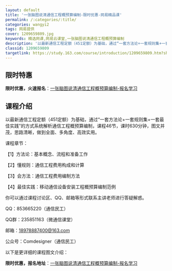 ```yaml
---
layout: default
title: '一张脑图说清通信工程概预算编制-限时优惠-网易精品课'
permalink: /:categories/:title/
categories: wangyi2
tags: 网易提供
cover: 1209659809.jpg
keywords: 精选网课,网易云课堂,一张脑图说清通信工程概预算编制
description: '以最新通信工程定额（451定额）为基础，通过“一套方法论+一套规则集+一套最佳实践”的方式系统解析通信工程概预算编制，课'
classid: 1209659809
targetlink: https://study.163.com/course/introduction/1209659809.htm?share=1&shareId=1025206652&utm_campaign=share&utm_medium=iphoneShare&utm_source=&utm_u=1025206652
---
```


## 限时特惠

**限时优惠，火速报名**：[一张脑图说清通信工程概预算编制-报名学习](https://study.163.com/course/introduction/1209659809.htm?share=1&shareId=1025206652&utm_campaign=share&utm_medium=iphoneShare&utm_source=&utm_u=1025206652)

## 课程介绍

以最新通信工程定额（451定额）为基础，通过“一套方法论+一套规则集+一套最佳实践”的方式系统解析通信工程概预算编制，课程46节，课时630分钟，图文并茂，思路清晰，做到全面、多角度、高效实用。

课程章节：

【1】方法论：基本概念、流程和准备工作

【2】懂规则：通信工程费用构成和计算

【3】会方法：通信工程费用编制方法

【4】最佳实践：移动通信设备安装工程概预算编制范例



你可以通过课程讨论区、QQ、邮箱等形式联系主讲老师进行答疑解惑。

QQ：853665220（通信民工）

QQ群：235851163（微通信课堂）

邮箱：18978887400@163.com

公众号：Comdesigner（通信民工）



以下是更详细的课程图文介绍：

**限时优惠，报名地址**：[一张脑图说清通信工程概预算编制-报名学习](https://study.163.com/course/introduction/1209659809.htm?share=1&shareId=1025206652&utm_campaign=share&utm_medium=iphoneShare&utm_source=&utm_u=1025206652)

